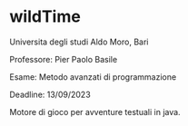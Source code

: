 # wildTime

Universita degli studi Aldo Moro, Bari  

Professore: Pier Paolo Basile  

Esame: Metodo avanzati di programmazione  

Deadline: 13/09/2023  

Motore di gioco per avventure testuali in java.

